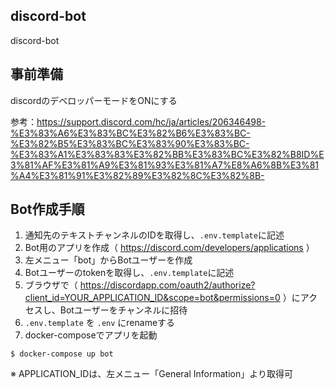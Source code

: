 ## discord-bot
discord-bot

## 事前準備

discordのデベロッパーモードをONにする

参考：https://support.discord.com/hc/ja/articles/206346498-%E3%83%A6%E3%83%BC%E3%82%B6%E3%83%BC-%E3%82%B5%E3%83%BC%E3%83%90%E3%83%BC-%E3%83%A1%E3%83%83%E3%82%BB%E3%83%BC%E3%82%B8ID%E3%81%AF%E3%81%A9%E3%81%93%E3%81%A7%E8%A6%8B%E3%81%A4%E3%81%91%E3%82%89%E3%82%8C%E3%82%8B-

## Bot作成手順

1. 通知先のテキストチャンネルのIDを取得し、`.env.template`に記述
2. Bot用のアプリを作成（ https://discord.com/developers/applications ）
3. 左メニュー「bot」からBotユーザーを作成
4. Botユーザーのtokenを取得し、`.env.template`に記述
5. ブラウザで（ https://discordapp.com/oauth2/authorize?client_id=YOUR_APPLICATION_ID&scope=bot&permissions=0 ）にアクセスし、Botユーザーをチャンネルに招待
6. `.env.template` を `.env` にrenameする
7. docker-composeでアプリを起動
```shell
$ docker-compose up bot
```
※ APPLICATION_IDは、左メニュー「General Information」より取得可

